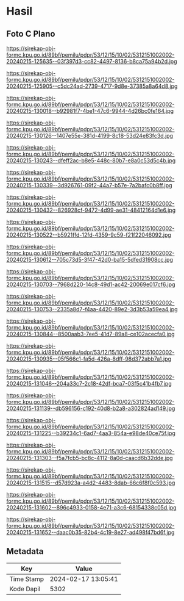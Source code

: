 # Hasil

## Foto C Plano

https://sirekap-obj-formc.kpu.go.id/89bf/pemilu/pdpr/53/12/15/10/02/5312151002002-20240215-125635--03f397d3-cc82-4497-8136-b8ca75a94b2d.jpg

https://sirekap-obj-formc.kpu.go.id/89bf/pemilu/pdpr/53/12/15/10/02/5312151002002-20240215-125905--c5dc24ad-2739-4717-9d8e-37385a8a64d8.jpg

https://sirekap-obj-formc.kpu.go.id/89bf/pemilu/pdpr/53/12/15/10/02/5312151002002-20240215-130018--b92981f7-4be1-47c6-9944-4d26bc0fe164.jpg

https://sirekap-obj-formc.kpu.go.id/89bf/pemilu/pdpr/53/12/15/10/02/5312151002002-20240215-130126--1407e55e-381d-4199-8c18-53d24e83fc3d.jpg

https://sirekap-obj-formc.kpu.go.id/89bf/pemilu/pdpr/53/12/15/10/02/5312151002002-20240215-130243--dfeff2ac-b8e5-448c-80b7-e8a0c53d5c4b.jpg

https://sirekap-obj-formc.kpu.go.id/89bf/pemilu/pdpr/53/12/15/10/02/5312151002002-20240215-130339--3d926761-09f2-44a7-b57e-7a2bafc0b8ff.jpg

https://sirekap-obj-formc.kpu.go.id/89bf/pemilu/pdpr/53/12/15/10/02/5312151002002-20240215-130432--826928cf-9472-4d99-ae31-48412164d1e6.jpg

https://sirekap-obj-formc.kpu.go.id/89bf/pemilu/pdpr/53/12/15/10/02/5312151002002-20240215-130522--b5921ffd-12fd-4359-9c59-f21f22046092.jpg

https://sirekap-obj-formc.kpu.go.id/89bf/pemilu/pdpr/53/12/15/10/02/5312151002002-20240215-130612--705c73d5-3f47-42d0-ba15-5dfed31908cc.jpg

https://sirekap-obj-formc.kpu.go.id/89bf/pemilu/pdpr/53/12/15/10/02/5312151002002-20240215-130703--7968d220-14c8-49d1-ac42-20069e017cf6.jpg

https://sirekap-obj-formc.kpu.go.id/89bf/pemilu/pdpr/53/12/15/10/02/5312151002002-20240215-130753--2335a8d7-f4aa-4420-89e2-3d3b53a59ea4.jpg

https://sirekap-obj-formc.kpu.go.id/89bf/pemilu/pdpr/53/12/15/10/02/5312151002002-20240215-130844--8500aab3-7ee5-41d7-89a8-ce102acecfa0.jpg

https://sirekap-obj-formc.kpu.go.id/89bf/pemilu/pdpr/53/12/15/10/02/5312151002002-20240215-130935--05f566c1-fa5d-426a-8dff-98d372abb7a1.jpg

https://sirekap-obj-formc.kpu.go.id/89bf/pemilu/pdpr/53/12/15/10/02/5312151002002-20240215-131046--204a33c7-2c18-42df-bca7-03f5c41b4fb7.jpg

https://sirekap-obj-formc.kpu.go.id/89bf/pemilu/pdpr/53/12/15/10/02/5312151002002-20240215-131139--db596156-c192-40d8-b2a8-a302824ad149.jpg

https://sirekap-obj-formc.kpu.go.id/89bf/pemilu/pdpr/53/12/15/10/02/5312151002002-20240215-131225--b39234c1-6ad7-4aa3-854a-e98de40ce75f.jpg

https://sirekap-obj-formc.kpu.go.id/89bf/pemilu/pdpr/53/12/15/10/02/5312151002002-20240215-131303--f5a7fcb5-bc8c-4112-8a0d-caacd6b32dde.jpg

https://sirekap-obj-formc.kpu.go.id/89bf/pemilu/pdpr/53/12/15/10/02/5312151002002-20240215-131515--d57d923a-a4d2-4483-8dab-66c6f8f0c593.jpg

https://sirekap-obj-formc.kpu.go.id/89bf/pemilu/pdpr/53/12/15/10/02/5312151002002-20240215-131602--896c4933-0158-4e71-a3c6-68154338c05d.jpg

https://sirekap-obj-formc.kpu.go.id/89bf/pemilu/pdpr/53/12/15/10/02/5312151002002-20240215-131652--daac0b35-82b4-4c19-8e27-ad498f47bd6f.jpg


## Metadata

| Key        | Value               |
| ---------- | ------------------- |
| Time Stamp | 2024-02-17 13:05:41 |
| Kode Dapil | 5302                |



